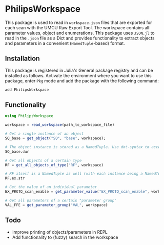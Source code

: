 # PhilipsWorkspace

This package is used to read in `workspace.json` files that are exported for each scan with
the UMCU Raw Export Tool. The workspace contains all parameter values, object and
enumerations. This package uses `JSON.jl` to read in the `.json` file as a Dict and provides
functionality to extract objects and parameters in a convenient (`NamedTuple`-based) format.

## Installation

This package is registered in Julia's General package registry and can be installed as
follows. Activate the environment where you want to use this package, enter `Pkg` mode and
add the package with the following command:

```julia
add PhilipsWorkspace
```

## Functionality

```julia
using PhilipsWorkspace

workspace = read_workspace(path_to_workspace_file)

# Get a single instance of an object
SQ_base = get_object("SQ", "base", workspace);

# The object instance is stored as a NamedTuple. Use dot-syntax to access its attributes
SQ_base.dur

# Get all objects of a certain type
RF = get_all_objects_of_type("RF", workspace)

# RF itself is a NamedTuple as well (with each instance being a NamedTuple like before)
RF.ex.str

# Get the value of an individual parameter
EX_PROTO_scan_enable = get_parameter_value("EX_PROTO_scan_enable", workspace)

# Get all parameters of a certain "parameter group"
VAL_FFE = get_parameter_group("VAL", workspace)

```

## Todo

- Improve printing of objects/parameters in REPL
- Add functionality to (fuzzy) search in the workspace
